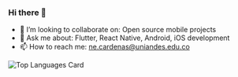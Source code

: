 ### Hi there 👋

- 👯 I’m looking to collaborate on: Open source mobile projects
- 💬 Ask me about: Flutter, React Native, Android, iOS development
- 📫 How to reach me: ne.cardenas@uniandes.edu.co

<!-- ![Github stats](https://github-readme-stats.vercel.app/api?username=EstebanCardenas&theme=highcontrast&show_icons=true&count_private=true) <br> -->
![Top Languages Card](https://github-readme-stats.vercel.app/api/top-langs/?username=EstebanCardenas&theme=highcontrast&layout=compact&hide=html,css)
